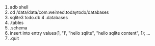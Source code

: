 1. adb shell
2. cd /data/data/com.weimed.todaytodo/databases
3. sqlite3 todo.db
4 .databases
5. .tables
6. .schema
7. insert into entry values(1, '1', "hello sqlite", "hello sqlite content", 1);
...
8. .quit